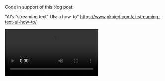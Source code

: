 Code in support of this blog post:

"AI’s “streaming text” UIs: a how-to"
https://www.phpied.com/ai-streaming-text-ui-how-to/

![Demo Video](./eventstream.mp4)
